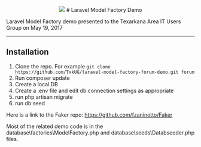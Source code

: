 <p align="center"><img src="https://laravel.com/assets/img/components/logo-laravel.svg"> # Laravel Model Factory Demo</p>

Laravel Model Factory demo presented to the Texarkana Area IT Users Group on May 19, 2017

----------

## Installation

1. Clone the repo. For example `git clone https://github.com/TxkUG/laravel-model-factory-forum-demo.git forum`
2. Run composer update
3. Create a local DB
4. Create a .env file and edit db connection settings as appropriate
5. run php artisan migrate
6. run db:seed

Here is a link to the Faker repo: https://github.com/fzaninotto/Faker

Most of the related demo code is in the database\factories\ModelFactory.php and database\seeds\Databseeder.php files.

